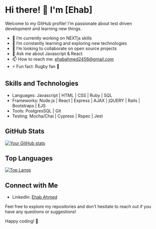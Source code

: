 # Hi there! 👋 I'm [Ehab]

Welcome to my GitHub profile! I'm passionate about test driven development and learning new things.

- 🔭 I’m currently working on NEXTjs skills
- 🌱 I’m constantly learning and exploring new technologies
- 👯 I’m looking to collaborate on open source projects
- 💬 Ask me about Javascript & React
- 📫 How to reach me: ehabahmed2456@gmail.com
- ⚡ Fun fact: Rugby fan 🏉

## Skills and Technologies

- Languages: Javascript | HTML | CSS | Ruby | SQL
- Frameworks: Node.js | React | Express | AJAX | jQUERY | Rails | Bootstraps | EJS
- Tools: PostgresSQL | Git
- Testing: Mocha/Chai | Cypress | Rspec | Jest

## GitHub Stats

[![Your GitHub stats](https://github-readme-stats.vercel.app/api?username=ehabahmed23&show_icons=true&theme=radical)](https://github.com/anuraghazra/github-readme-stats)

## Top Languages

[![Top Langs](https://github-readme-stats.vercel.app/api/top-langs/?username=ehabahmed23&layout=compact)](https://github.com/anuraghazra/github-readme-stats)

## Connect with Me

- LinkedIn: [Ehab Ahmed](https://www.linkedin.com/in/ehab-ahmed-5817a714a/)

Feel free to explore my repositories and don't hesitate to reach out if you have any questions or suggestions!

Happy coding! 🚀
<!---
ehabahmed23/ehabahmed23 is a ✨ special ✨ repository because its `README.md` (this file) appears on your GitHub profile.
You can click the Preview link to take a look at your changes.
--->

